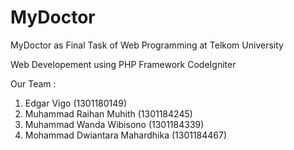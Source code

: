 # MyDoctor

MyDoctor as Final Task of Web Programming at Telkom University

Web Developement using PHP Framework CodeIgniter

Our Team :

1. Edgar Vigo (1301180149)
2. Muhammad Raihan Muhith (1301184245)
3. Muhammad Wanda Wibisono (1301184339)
4. Mohammad Dwiantara Mahardhika (1301184467)

